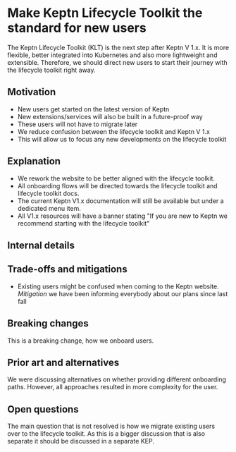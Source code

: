 # Make Keptn Lifecycle Toolkit the standard for new users

The Keptn Lifecycle Toolkit (KLT) is the next step after Keptn V 1.x. It is more flexible, better integrated into Kubernetes and also more lightweight and extensible. Therefore, we should direct new users to start their journey with the lifecycle toolkit right away.

## Motivation

* New users get started on the latest version of Keptn
* New extensions/services will also be built in a future-proof way
* These users will not have to migrate later
* We reduce confusion between the lifecycle toolkit and Keptn V 1.x
* This will allow us to focus any new developments on the lifecycle toolkit

## Explanation

* We rework the website to be better aligned with the lifecycle toolkit.
* All onboarding flows will be directed towards the lifecycle toolkit and lifecycle toolkit docs. 
* The current Keptn V1.x documentation will still be available but under a dedicated menu item.
* All V1.x resources will have a banner stating "If you are new to Keptn we recommend starting with the lifecycle toolkit"

## Internal details


## Trade-offs and mitigations

* Existing users might be confused when coming to the Keptn website. *Mitigation* we have been informing everybody about our plans since last fall

## Breaking changes

This is a breaking change, how we onboard users.

## Prior art and alternatives

We were discussing alternatives on whether providing different onboarding paths. However, all approaches resulted in more complexity for the user. 

## Open questions

The main question that is not resolved is how we migrate existing users over to the lifecycle toolkit. As this is a bigger discussion that is also separate it should be discussed in a separate KEP.

